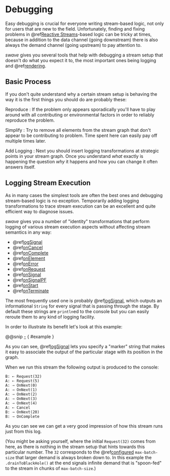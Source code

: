 Debugging
=========

Easy debugging is crucial for everyone writing stream-based logic, not only for users that are new to the field.
Unfortunately, finding and fixing problems in @ref[Reactive Streams]-based logic can be tricky at times, because in
addition to the data channel (going downstream) there is also always the demand channel (going upstream) to pay
attention to.
 
*swave* gives you several tools that help with debugging a stream setup that doesn't do what you expect it to,
the most important ones being logging and @ref[rendering].


Basic Process
-------------

If you don't quite understand why a certain stream setup is behaving the way it is the first things you should do are
probably these:

Reproduce
: If the problem only appears sporadically you'll have to play around with all contributing or environmental factors in
order to reliably reproduce the problem.
 
Simplify
: Try to remove all elements from the stream graph that don't appear to be contributing to problem. Time spent here can
easily pay off multiple times later.
   
Add Logging
: Next you should insert logging transformations at strategic points in your stream graph. Once you understand *what*
exactly is happening the question *why* it happens and how you can change it often answers itself. 
   

Logging Stream Execution
------------------------

As in many cases the simplest tools are often the best ones and debugging stream-based logic is no exception.
Temporarily adding logging transformations to trace stream execution can be an excellent and quite efficient way to
diagnose issues.

*swave* gives you a number of "identity" transformations that perform logging of various stream execution aspects
without affecting stream semantics in any way:

- @ref[logSignal]
- @ref[onCancel]
- @ref[onComplete]
- @ref[onElement]
- @ref[onError]
- @ref[onRequest]
- @ref[onSignal]
- @ref[onSignalPF]
- @ref[onStart]
- @ref[onTerminate]

The most frequently used one is probably @ref[logSignal], which outputs an informational `String` for every signal
that is passing through the stage. By default these strings are `println`ed to the console but you can easily
reroute them to any kind of logging facility.

In order to illustrate its benefit let's look at this example:

@@snip [-]($test$/Debugging.scala) { #example }

As you can see, @ref[logSignal] lets you specify a "marker" string that makes it easy to associate the output of the
particular stage with its position in the graph.

When we run this stream the following output is produced to the console:

```nohighlight
B: ⇠ Request(32)
A: ⇠ Request(5)
A: ⇢ OnNext(0)
A: ⇢ OnNext(1)
A: ⇢ OnNext(2)
A: ⇢ OnNext(3)
A: ⇢ OnNext(4)
A: ⇠ Cancel
B: ⇢ OnNext(20)
B: ⇢ OnComplete
```

As you can see we can get a very good impression of how this stream runs just from this log.

(You might be asking yourself, where the initial `Request(32)` comes from here, as there is nothing in the stream setup
that hints towards this particular number. The `32` corresponds to the @ref[configured] `max-batch-size` that larger
demand is always broken down to. In this example the `.drainToBlackHole()` at the end signals infinite demand that
is "spoon-fed" to the stream in chunks of `max-batch-size`.)


  [Reactive Streams]: ../../introduction/reactive-streams.md
  [rendering]: rendering.md
  [logSignal]: ../transformations/reference/logSignal.md
  [onCancel]: ../transformations/reference/onCancel.md
  [onComplete]: ../transformations/reference/onComplete.md
  [onElement]: ../transformations/reference/onElement.md
  [onError]: ../transformations/reference/onError.md
  [onRequest]: ../transformations/reference/onRequest.md
  [onSignal]: ../transformations/reference/onSignal.md
  [onSignalPF]: ../transformations/reference/onSignalPF.md
  [onStart]: ../transformations/reference/onStart.md
  [onTerminate]: ../transformations/reference/onTerminate.md
  [configured]: configuration.md